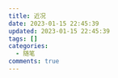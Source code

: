 ```yaml
---
title: 近况
date: 2023-01-15 22:45:39
updated: 2023-01-15 22:45:39
tags: []
categories:
  - 随笔
comments: true
---
```

